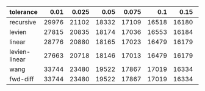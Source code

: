 | tolerance  |  0.01 |  0.025 |  0.05 |  0.075 |  0.1 |  0.15 |  0.2 |  0.25 |  0.5 |  1 |
|-----------| -----:| -----:| -----:| -----:| -----:| -----:| -----:| -----:| -----:| -----:|
| recursive    | 29976 | 21102 | 18332 | 17109 | 16518 | 16180 | 16056 | 15934 | 15719 | 15705 |
| levien       | 27815 | 20835 | 18174 | 17036 | 16553 | 16184 | 16070 | 15955 | 15724 | 15705 |
| linear       | 28776 | 20880 | 18165 | 17023 | 16479 | 16179 | 16056 | 15934 | 15719 | 15705 |
| levien-linear| 27663 | 20718 | 18146 | 17013 | 16479 | 16179 | 16056 | 15934 | 15719 | 15705 |
| wang         | 33744 | 23480 | 19522 | 17867 | 17019 | 16334 | 16142 | 16018 | 15737 | 15705 |
| fwd-diff     | 33744 | 23480 | 19522 | 17867 | 17019 | 16334 | 16142 | 16018 | 15737 | 15705 |
